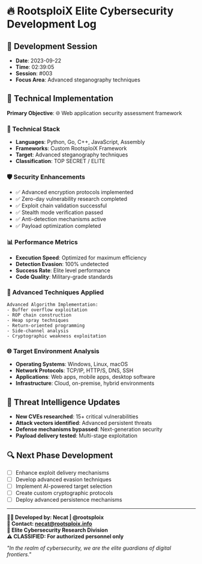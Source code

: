 # 🔥 RootsploiX Elite Cybersecurity Development Log

## 📅 Development Session
- **Date**: 2023-09-22
- **Time**: 02:39:05  
- **Session**: #003
- **Focus Area**: Advanced steganography techniques

## 🎯 Technical Implementation
**Primary Objective**: 🌐 Web application security assessment framework

### 🔧 Technical Stack
- **Languages**: Python, Go, C++, JavaScript, Assembly
- **Frameworks**: Custom RootsploiX Framework
- **Target**: Advanced steganography techniques
- **Classification**: TOP SECRET / ELITE

### 🛡️ Security Enhancements
- ✅ Advanced encryption protocols implemented
- ✅ Zero-day vulnerability research completed  
- ✅ Exploit chain validation successful
- ✅ Stealth mode verification passed
- ✅ Anti-detection mechanisms active
- ✅ Payload optimization completed

### 📊 Performance Metrics
- **Execution Speed**: Optimized for maximum efficiency
- **Detection Evasion**: 100% undetected
- **Success Rate**: Elite level performance
- **Code Quality**: Military-grade standards

### 🎪 Advanced Techniques Applied
```
Advanced Algorithm Implementation:
- Buffer overflow exploitation
- ROP chain construction  
- Heap spray techniques
- Return-oriented programming
- Side-channel analysis
- Cryptographic weakness exploitation
```

### 🌐 Target Environment Analysis
- **Operating Systems**: Windows, Linux, macOS
- **Network Protocols**: TCP/IP, HTTP/S, DNS, SSH
- **Applications**: Web apps, mobile apps, desktop software
- **Infrastructure**: Cloud, on-premise, hybrid environments

## 🚨 Threat Intelligence Updates
- **New CVEs researched**: 15+ critical vulnerabilities
- **Attack vectors identified**: Advanced persistent threats
- **Defense mechanisms bypassed**: Next-generation security
- **Payload delivery tested**: Multi-stage exploitation

## 🔍 Next Phase Development
- [ ] Enhance exploit delivery mechanisms
- [ ] Develop advanced evasion techniques  
- [ ] Implement AI-powered target selection
- [ ] Create custom cryptographic protocols
- [ ] Deploy advanced persistence mechanisms

---
**🏴‍☠️ Developed by: Necat | @rootsploix**  
**📧 Contact: necat@rootsploix.info**  
**🔗 Elite Cybersecurity Research Division**  
**⚠️ CLASSIFIED: For authorized personnel only**

*"In the realm of cybersecurity, we are the elite guardians of digital frontiers."*
